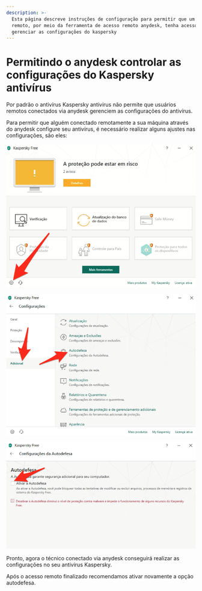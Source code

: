 ```yaml
---
description: >-
  Esta página descreve instruções de configuração para permitir que um usuário
  remoto, por meio da ferramenta de acesso remoto anydesk, tenha acesso a
  gerenciar as configurações do kaspersky
---
```


# Permitindo o anydesk controlar as configurações do Kaspersky antivírus

Por padrão o antivírus Kaspersky antivírus não permite que usuários remotos conectados via anydesk gerenciem as configurações do antivírus.

Para permitir que alguém conectado remotamente a sua máquina através do anydesk configure seu antivírus, é necessário realizar alguns ajustes nas configurações, são eles:

![Clique no ícone da engrenagem na parte inferior esquerda da tela principal do kaspersky](../../.gitbook/assets/image.png)

![Abra o menu adicional e clique na opção autodefesa](<../../.gitbook/assets/image (1).png>)

![Desmarque a opção "ativar autodefesa"](<../../.gitbook/assets/image (2).png>)

Pronto, agora o técnico conectado via anydesk conseguirá realizar as configurações no seu antivírus Kaspersky.

Após o acesso remoto finalizado recomendamos ativar novamente a opção autodefesa.
